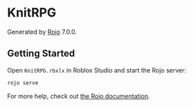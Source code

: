 # KnitRPG
Generated by [Rojo](https://github.com/rojo-rbx/rojo) 7.0.0.

## Getting Started
Open `KnitRPG.rbxlx` in Roblox Studio and start the Rojo server:

```bash
rojo serve
```

For more help, check out [the Rojo documentation](https://rojo.space/docs).